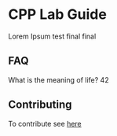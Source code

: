 # CPP Lab Guide

Lorem Ipsum test final final


## FAQ

What is the meaning of life? 42

## Contributing

To contribute see [here](https://cpp-lln-lab.github.io/CPP_LabGuide/contributing/)
